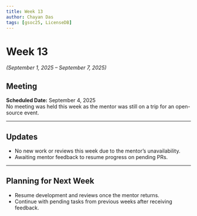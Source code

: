 ```yaml
---
title: Week 13  
author: Chayan Das  
tags: [gsoc25, LicenseDB]  
---
```

<!--  
SPDX-License-Identifier: CC-BY-SA-4.0  
SPDX-FileCopyrightText: 2025 Chayan Das <01chayandas@gmail.com>  
-->

# Week 13  

*(September 1, 2025 – September 7, 2025)*  

## Meeting  
**Scheduled Date:** September 4, 2025  
No meeting was held this week as the mentor was still on a trip for an open-source event.  

---

## Updates  
- No new work or reviews this week due to the mentor’s unavailability.  
- Awaiting mentor feedback to resume progress on pending PRs.  

---

## Planning for Next Week  
- Resume development and reviews once the mentor returns.  
- Continue with pending tasks from previous weeks after receiving feedback.  

